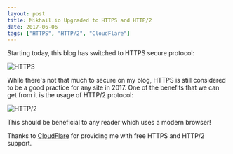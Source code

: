 ```yaml
---
layout: post
title: Mikhail.io Upgraded to HTTPS and HTTP/2
date: 2017-06-06
tags: ["HTTPS", "HTTP/2", "CloudFlare"]
---
```


Starting today, this blog has switched to HTTPS secure protocol:

![HTTPS](/mikhailio-https.png)

While there's not that much to secure on my blog, HTTPS is still considered
to be a good practice for any site in 2017. One of the benefits that we can
get from it is the usage of HTTP/2 protocol:

![HTTP/2](/mikhailio-http2.png)

This should be beneficial to any reader which uses a modern browser!

Thanks to [CloudFlare](https://cloudflare.com) for providing me with free
HTTPS and HTTP/2 support.